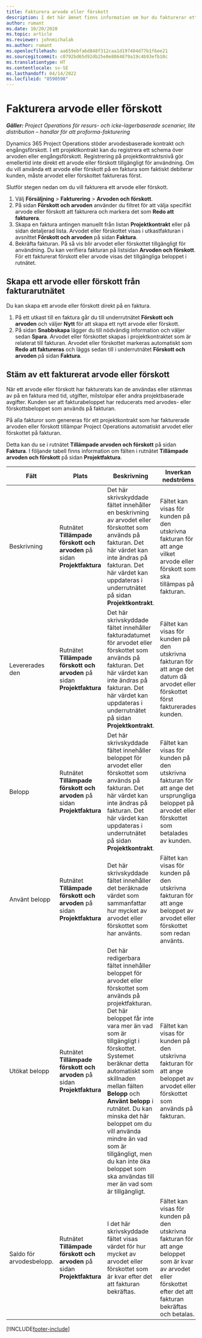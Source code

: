 ```yaml
---
title: Fakturera arvode eller förskott
description: I det här ämnet finns information om hur du fakturerar ett arvode eller förskott i Project Operations.
author: rumant
ms.date: 10/20/2020
ms.topic: article
ms.reviewer: johnmichalak
ms.author: rumant
ms.openlocfilehash: aa659ebfa6d848f312caa1d197404d77b1f6ee21
ms.sourcegitcommit: c0792bd65d92db25e0e8864879a19c4b93efb10c
ms.translationtype: HT
ms.contentlocale: sv-SE
ms.lasthandoff: 04/14/2022
ms.locfileid: "8590598"
---
```

# <a name="invoice-a-retainer-or-an-advance"></a>Fakturera arvode eller förskott

_**Gäller:** Project Operations för resurs- och icke-lagerbaserade scenarier, lite distribution – handlar för att proforma-fakturering_

Dynamics 365 Project Operations stöder arvodesbaserade kontrakt och engångsförskott. I ett projektkontrakt kan du registrera ett schema över arvoden eller engångsförskott. Registrering på projektkontraktsnivå gör emellertid inte direkt ett arvode eller förskott tillgängligt för användning. Om du vill använda ett arvode eller förskott på en faktura som faktiskt debiterar kunden, måste arvodet eller förskottet faktureras först.

Slutför stegen nedan om du vill fakturera ett arvode eller förskott.

1. Välj **Försäljning** > **Fakturering** > **Arvoden och förskott**. 
2. På sidan **Förskott och arvoden** använder du filtret för att välja specifikt arvode eller förskott att fakturera och markera det som **Redo att fakturera**.
3. Skapa en faktura antingen manuellt från listan **Projektkontrakt** eller på sidan detaljerad lista. Arvodet eller förskottet visas i utkastfakturan i avsnittet **Förskott och arvoden** på sidan **Faktura**.
4. Bekräfta fakturan. På så vis blir arvodet eller förskottet tillgängligt för användning. Du kan verifiera fakturan på listsidan **Arvoden och förskott**. För ett fakturerat förskott eller arvode visas det tillgängliga beloppet i rutnätet.

## <a name="create-a-retainer-or-advance-from-the-invoice-grid"></a>Skapa ett arvode eller förskott från fakturarutnätet

Du kan skapa ett arvode eller förskott direkt på en faktura.

1. På ett utkast till en faktura går du till underrutnätet **Förskott och arvoden** och väljer **Nytt** för att skapa ett nytt arvode eller förskott. 
2. På sidan **Snabbskapa** lägger du till nödvändig information och väljer sedan **Spara**. Arvodet eller förskottet skapas i projektkontraktet som är relaterat till fakturan. Arvodet eller förskottet markeras automatiskt som **Redo att faktureras** och läggs sedan till i underrutnätet **Förskott och arvoden** på sidan **Faktura**.

## <a name="reconcile-an-invoiced-retainer-or-advance"></a>Stäm av ett fakturerat arvode eller förskott

När ett arvode eller förskott har fakturerats kan de användas eller stämmas av på en faktura med tid, utgifter, milstolpar eller andra projektbaserade avgifter. Kunden ser att fakturabeloppet har reducerats med arvodes- eller förskottsbeloppet som används på fakturan.

På alla fakturor som genereras för ett projektkontrakt som har fakturerade arvoden eller förskott tillämpar Project Operations automatiskt arvodet eller förskottet på fakturan.

Detta kan du se i rutnätet **Tillämpade arvoden och förskott** på sidan **Faktura**. I följande tabell finns information om fälten i rutnätet **Tillämpade arvoden och förskott** på sidan **Projektfaktura**.

| Fält | Plats | Beskrivning | Inverkan nedströms |
| --- | --- | --- | --- |
| Beskrivning | Rutnätet **Tillämpade förskott och arvoden** på sidan **Projektfaktura** |Det här skrivskyddade fältet innehåller en beskrivning av arvodet eller förskottet som används på fakturan. Det här värdet kan inte ändras på fakturan. Det här värdet kan uppdateras i underrutnätet på sidan **Projektkontrakt**. | Fältet kan visas för kunden på den utskrivna fakturan för att ange vilket arvode eller förskott som ska tillämpas på fakturan. |
| Levererades den | Rutnätet **Tillämpade förskott och arvoden** på sidan **Projektfaktura**  | Det här skrivskyddade fältet innehåller fakturadatumet för arvodet eller förskottet som används på fakturan. Det här värdet kan inte ändras på fakturan. Det här värdet kan uppdateras i underrutnätet på sidan **Projektkontrakt**. | Fältet kan visas för kunden på den utskrivna fakturan för att ange det datum då arvodet eller förskottet först fakturerades kunden. |
| Belopp | Rutnätet **Tillämpade förskott och arvoden** på sidan **Projektfaktura**  | Det här skrivskyddade fältet innehåller beloppet för arvodet eller förskottet som används på fakturan. Det här värdet kan inte ändras på fakturan. Det här värdet kan uppdateras i underrutnätet på sidan **Projektkontrakt**. | Fältet kan visas för kunden på den utskrivna fakturan för att ange det ursprungliga beloppet på arvodet eller förskottet som betalades av kunden. |
| Använt belopp | Rutnätet **Tillämpade förskott och arvoden** på sidan **Projektfaktura**  | Det här skrivskyddade fältet innehåller det beräknade värdet som sammanfattar hur mycket av arvodet eller förskottet som har använts. | Fältet kan visas för kunden på den utskrivna fakturan för att ange beloppet av arvodet eller förskottet som redan använts. |
| Utökat belopp | Rutnätet **Tillämpade förskott och arvoden** på sidan **Projektfaktura**  | Det här redigerbara fältet innehåller beloppet för arvodet eller förskottet som används på projektfakturan. Det här beloppet får inte vara mer än vad som är tillgängligt i förskottet. Systemet beräknar detta automatiskt som skillnaden mellan fälten **Belopp** och **Använt belopp** i rutnätet. Du kan minska det här beloppet om du vill använda mindre än vad som är tillgängligt, men du kan inte öka beloppet som ska användas till mer än vad som är tillgängligt. | Fältet kan visas för kunden på den utskrivna fakturan för att ange beloppet av arvodet eller förskottet som används på fakturan. |
| Saldo för arvodesbelopp. | Rutnätet **Tillämpade förskott och arvoden** på sidan **Projektfaktura**  | I det här skrivskyddade fältet visas värdet för hur mycket av arvodet eller förskottet som är kvar efter det att fakturan bekräftas. | Fältet kan visas för kunden på den utskrivna fakturan för att ange beloppet som är kvar av arvodet eller förskottet efter det att fakturan bekräftas och betalas. |


[!INCLUDE[footer-include](../../includes/footer-banner.md)]